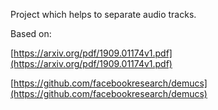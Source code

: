 Project which helps to separate audio tracks.

Based on:

[https://arxiv.org/pdf/1909.01174v1.pdf](https://arxiv.org/pdf/1909.01174v1.pdf)

[https://github.com/facebookresearch/demucs](https://github.com/facebookresearch/demucs)

